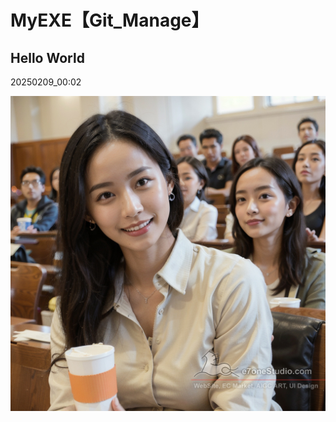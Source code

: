 
# MyEXE【Git_Manage】
## Hello World
20250209_00:02

<img src="(FilesShare)20240905_AIGC_SD_MyLora_DozhaiGirl_00360.jpg">

